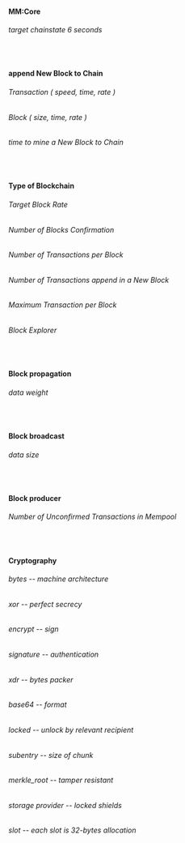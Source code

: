 ####    MM:Core
######    target chainstate 6 seconds


<br />


####    append New Block to Chain
######    Transaction ( speed, time, rate )
######    Block ( size, time, rate )
######    time to mine a New Block to Chain


<br />


####    Type of Blockchain
######    Target Block Rate
######    Number of Blocks Confirmation
######    Number of Transactions per Block
######    Number of Transactions append in a New Block
######    Maximum Transaction per Block
######    Block Explorer


<br />


####    Block propagation
######    data weight


<br />


####    Block broadcast
######    data size


<br />


####    Block producer
######    Number of Unconfirmed Transactions in Mempool


<br />


####    Cryptography
######    bytes          -- machine architecture
######    xor            -- perfect secrecy
######    encrypt        -- sign
######    signature      -- authentication
######    xdr            -- bytes packer
######    base64         -- format
######    locked         -- unlock by relevant recipient
######    subentry       -- size of chunk
######    merkle_root    -- tamper resistant 
######    storage provider -- locked shields
######    slot           -- each slot is 32-bytes allocation

